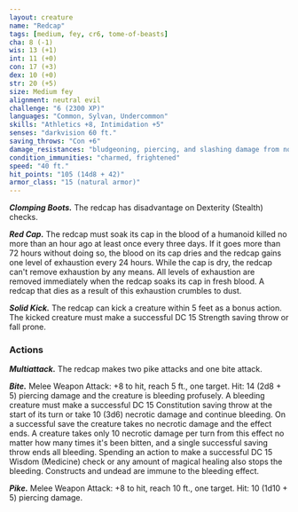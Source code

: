 ```yaml
---
layout: creature
name: "Redcap"
tags: [medium, fey, cr6, tome-of-beasts]
cha: 8 (-1)
wis: 13 (+1)
int: 11 (+0)
con: 17 (+3)
dex: 10 (+0)
str: 20 (+5)
size: Medium fey
alignment: neutral evil
challenge: "6 (2300 XP)"
languages: "Common, Sylvan, Undercommon"
skills: "Athletics +8, Intimidation +5"
senses: "darkvision 60 ft."
saving_throws: "Con +6"
damage_resistances: "bludgeoning, piercing, and slashing damage from nonmagical weapons"
condition_immunities: "charmed, frightened"
speed: "40 ft."
hit_points: "105 (14d8 + 42)"
armor_class: "15 (natural armor)"
---
```


***Clomping Boots.*** The redcap has disadvantage on Dexterity (Stealth) checks.

***Red Cap.*** The redcap must soak its cap in the blood of a humanoid killed no more than an hour ago at least once every three days. If it goes more than 72 hours without doing so, the blood on its cap dries and the redcap gains one level of exhaustion every 24 hours. While the cap is dry, the redcap can't remove exhaustion by any means. All levels of exhaustion are removed immediately when the redcap soaks its cap in fresh blood. A redcap that dies as a result of this exhaustion crumbles to dust.

***Solid Kick.*** The redcap can kick a creature within 5 feet as a bonus action. The kicked creature must make a successful DC 15 Strength saving throw or fall prone.

### Actions

***Multiattack.*** The redcap makes two pike attacks and one bite attack.

***Bite.*** Melee Weapon Attack: +8 to hit, reach 5 ft., one target. Hit: 14 (2d8 + 5) piercing damage and the creature is bleeding profusely. A bleeding creature must make a successful DC 15 Constitution saving throw at the start of its turn or take 10 (3d6) necrotic damage and continue bleeding. On a successful save the creature takes no necrotic damage and the effect ends. A creature takes only 10 necrotic damage per turn from this effect no matter how many times it's been bitten, and a single successful saving throw ends all bleeding. Spending an action to make a successful DC 15 Wisdom (Medicine) check or any amount of magical healing also stops the bleeding. Constructs and undead are immune to the bleeding effect.

***Pike.*** Melee Weapon Attack: +8 to hit, reach 10 ft., one target. Hit: 10 (1d10 + 5) piercing damage.

